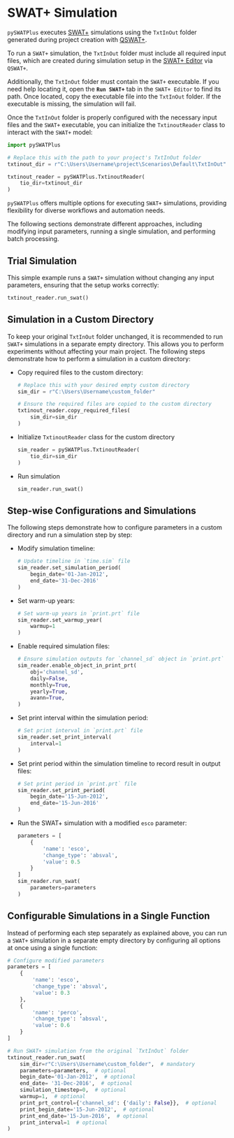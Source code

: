 # SWAT+ Simulation

`pySWATPlus` executes [SWAT+](https://swat.tamu.edu/software/plus/) simulations using the `TxtInOut` folder generated during project creation with [QSWAT+](https://github.com/swat-model/QSWATPlus).

To run a `SWAT+` simulation, the `TxtInOut` folder must include all required input files, which are created during simulation setup in the [SWAT+ Editor](https://github.com/swat-model/swatplus-editor) via `QSWAT+`.

Additionally, the `TxtInOut` folder must contain the `SWAT+` executable. If you need help locating it, open the **`Run SWAT+`** tab in the `SWAT+ Editor` to find its path. Once located, copy the executable file into the `TxtInOut` folder. If the executable is missing, the simulation will fail.

Once the `TxtInOut` folder is properly configured with the necessary input files and the `SWAT+` executable, you can initialize the `TxtinoutReader` class to interact with the `SWAT+` model:

```python
import pySWATPlus

# Replace this with the path to your project's TxtInOut folder
txtinout_dir = r"C:\Users\Username\project\Scenarios\Default\TxtInOut"

txtinout_reader = pySWATPlus.TxtinoutReader(
    tio_dir=txtinout_dir
)
```

`pySWATPlus` offers multiple options for executing `SWAT+` simulations, providing flexibility for diverse workflows and automation needs.

The following sections demonstrate different approaches, including modifying input parameters, running a single simulation, and performing batch processing.


## Trial Simulation

This simple example runs a `SWAT+` simulation without changing any input parameters, ensuring that the setup works correctly:


```python
txtinout_reader.run_swat()
```

## Simulation in a Custom Directory

To keep your original `TxtInOut` folder unchanged, it is recommended to run `SWAT+` simulations in a separate empty directory. This allows you to perform experiments without affecting your main project. The following steps demonstrate how to perform a simulation in a custom directory:


- Copy required files to the custom directory:

    ```python
    # Replace this with your desired empty custom directory
    sim_dir = r"C:\Users\Username\custom_folder" 

    # Ensure the required files are copied to the custom directory
    txtinout_reader.copy_required_files(
        sim_dir=sim_dir
    )
    ```

- Initialize `TxtinoutReader` class for the custom directory

    ```python
    sim_reader = pySWATPlus.TxtinoutReader(
        tio_dir=sim_dir
    )
    ```
    
- Run simulation

    ```python
    sim_reader.run_swat()
    ```

## Step-wise Configurations and Simulations


The following steps demonstrate how to configure parameters in a custom directory and run a simulation step by step:


- Modify simulation timeline:

    ```python
    # Update timeline in `time.sim` file
    sim_reader.set_simulation_period(
        begin_date='01-Jan-2012',
        end_date='31-Dec-2016'
    )
    ```

- Set warm-up years:

    ```python
    # Set warm-up years in `print.prt` file
    sim_reader.set_warmup_year(
        warmup=1
    )
    ```

- Enable required simulation files:

    ```python
    # Ensure simulation outputs for `channel_sd` object in `print.prt` file  
    sim_reader.enable_object_in_print_prt(
        obj='channel_sd',
        daily=False,
        monthly=True,
        yearly=True,
        avann=True,
    )
    ```
    
- Set print interval within the simulation period:

    ```python
    # Set print interval in `print.prt` file
    sim_reader.set_print_interval(
        interval=1
    )
    ```
    
- Set print period within the simulation timeline to record result in output files:

    ```python
    # Set print period in `print.prt` file  
    sim_reader.set_print_period(
        begin_date='15-Jun-2012',
        end_date='15-Jun-2016'
    )
    ```
    
- Run the SWAT+ simulation with a modified `esco` parameter:

    ```python
    parameters = [
        {
            'name': 'esco',
            'change_type': 'absval',
            'value': 0.5
        }
    ]
    sim_reader.run_swat(
        parameters=parameters
    )
    ```


## Configurable Simulations in a Single Function

Instead of performing each step separately as explained above, you can run a `SWAT+` simulation in a separate empty directory by configuring all options at once using a single function:

```python
# Configure modified parameters
parameters = [
    {
        'name': 'esco',
        'change_type': 'absval',
        'value': 0.3
    },
    {
        'name': 'perco',
        'change_type': 'absval',
        'value': 0.6
    }
]

# Run SWAT+ simulation from the original `TxtInOut` folder
txtinout_reader.run_swat(
    sim_dir=r"C:\Users\Username\custom_folder",  # mandatory
    parameters=parameters,  # optional
    begin_date='01-Jan-2012',  # optional
    end_date= '31-Dec-2016',  # optional
    simulation_timestep=0,  # optional
    warmup=1,  # optional
    print_prt_control={'channel_sd': {'daily': False}},  # optional
    print_begin_date='15-Jun-2012',  # optional
    print_end_date='15-Jun-2016',  # optional
    print_interval=1  # optional
)
```
